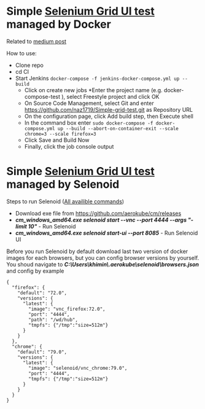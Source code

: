 # Simple [Selenium Grid UI test](https://github.com/naz1719/Simple-grid-test) managed by Docker

Related to [medium post](https://medium.com/@nazarkhimin/selenium-grid-and-docker-25a79f0b9007)

How to use:
* Clone repo
* cd CI
* Start Jenkins `docker-compose -f jenkins-docker-compose.yml up --build`
    * Click on create new jobs
    *Enter the project name (e.g. docker-compose-test ), select Freestyle project and click OK
    * On Source Code Management, select Git and enter https://github.com/naz1719/Simple-grid-test.git as Repository URL
    * On the configuration page, click Add build step, then Execute shell
    * In the command box enter `sudo docker-compose -f docker-compose.yml up --build --abort-on-container-exit --scale chrome=3 --scale firefox=3`
    * Click Save and Build Now
    * Finally, click the job console output
    
# Simple [Selenium Grid UI test](https://github.com/naz1719/Simple-grid-test) managed by Selenoid
Steps to run Selenoid ([All availible commands](https://github.com/aerokube/cm/blob/master/docs/selenoid-commands.adoc))
* Download exe file from https://github.com/aerokube/cm/releases
* **_cm_windows_amd64.exe selenoid start --vnc --port 4444 --args "-limit 10"_** - Run Selenoid
* **_cm_windows_amd64.exe selenoid start-ui --port 8085_** - Run Selenoid UI


Before you run Selenoid by default download last two version of docker images for each browsers, but you can config browser versions by yourself.
You shoud navigate to **_C:\Users\khimin\\.aerokube\selenoid\browsers.json_** and config by example
```
{
  "firefox": {
    "default": "72.0",
    "versions": {
      "latest": {
        "image": "vnc_firefox:72.0",
        "port": "4444",
        "path": "/wd/hub",
        "tmpfs": {"/tmp":"size=512m"}
      }
    }
  },
  "chrome": {
    "default": "79.0",
    "versions": {
      "latest": {
        "image": "selenoid/vnc_chrome:79.0",
        "port": "4444",
        "tmpfs": {"/tmp":"size=512m"}
      }
    }
  }
}
```

